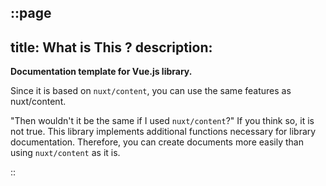 ::page
---
title: What is This ?
description: 
---
**Documentation template for Vue.js library.**

Since it is based on `nuxt/content`, you can use the same features as nuxt/content.

"Then wouldn't it be the same if I used `nuxt/content`?" If you think so, it is not true.
This library implements additional functions necessary for library documentation. Therefore, you can create documents more easily than using `nuxt/content` as it is.

::